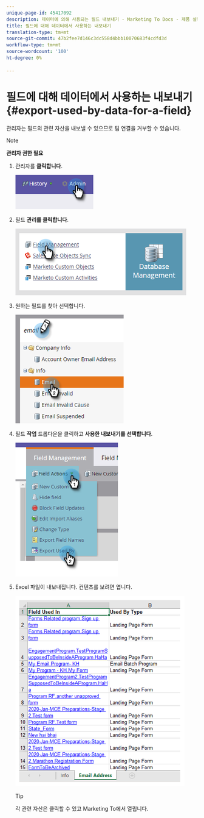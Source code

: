```yaml
---
unique-page-id: 45417092
description: 데이터에 의해 사용되는 필드 내보내기 - Marketing To Docs - 제품 설명서
title: 필드에 대해 데이터에서 사용하는 내보내기
translation-type: tm+mt
source-git-commit: 47b2fee7d146c3dc558d4bbb10070683f4cdfd3d
workflow-type: tm+mt
source-wordcount: '100'
ht-degree: 0%

---
```



# 필드에 대해 데이터에서 사용하는 내보내기 {#export-used-by-data-for-a-field}

관리자는 필드의 관련 자산을 내보낼 수 있으므로 팀 연결을 거부할 수 있습니다.

>[!NOTE]
>
>**관리자 권한 필요**

1. 관리자를 **클릭합니다**.

   ![](assets/one.png)

1. 필드 **관리를 클릭합니다**.

   ![](assets/two-3.png)

1. 원하는 필드를 찾아 선택합니다.

   ![](assets/three.png)

1. 필드 **작업** 드롭다운을 클릭하고 **사용한 내보내기를 선택합니다**.

   ![](assets/four.png)

1. Excel 파일이 내보내집니다. 컨텐츠를 보려면 엽니다.

   ![](assets/five-1.png)

   >[!TIP]
   >
   >각 관련 자산은 클릭할 수 있고 Marketing To에서 열립니다.

